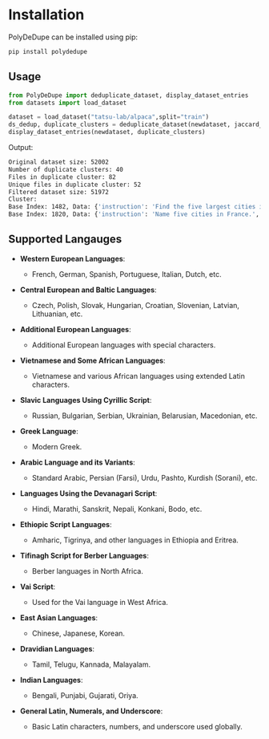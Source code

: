 # Installation

PolyDeDupe can be installed using pip:

```bash
pip install polydedupe
```

## Usage

```python
from PolyDeDupe import deduplicate_dataset, display_dataset_entries
from datasets import load_dataset

dataset = load_dataset("tatsu-lab/alpaca",split="train")
ds_dedup, duplicate_clusters = deduplicate_dataset(newdataset, jaccard_threshold=0.90)
display_dataset_entries(newdataset, duplicate_clusters)
```

Output:

```bash
Original dataset size: 52002
Number of duplicate clusters: 40
Files in duplicate cluster: 82
Unique files in duplicate cluster: 52
Filtered dataset size: 51972
Cluster:
Base Index: 1482, Data: {'instruction': 'Find the five largest cities in France.', 'input': '', 'output': 'The five largest cities in France are Paris, Marseille, Lyon, Toulouse, and Nice.', 'text': 'Below is an instruction that describes a task. Write a response that appropriately completes the request.\n\n### Instruction:\nFind the five largest cities in France.\n\n### Response:\nThe five largest cities in France are Paris, Marseille, Lyon, Toulouse, and Nice.'}
Base Index: 1820, Data: {'instruction': 'Name five cities in France.', 'input': '', 'output': 'The five cities in France are Paris, Marseille, Lyon, Toulouse, and Nice.', 'text': 'Below is an instruction that describes a task. Write a response that appropriately completes the request.\n\n### Instruction:\nName five cities in France.\n\n### Response:\nThe five cities in France are Paris, Marseille, Lyon, Toulouse, and Nice.'}
```

## Supported Langauges

- **Western European Languages**:
  - French, German, Spanish, Portuguese, Italian, Dutch, etc.

- **Central European and Baltic Languages**:
  - Czech, Polish, Slovak, Hungarian, Croatian, Slovenian, Latvian, Lithuanian, etc.

- **Additional European Languages**:
  - Additional European languages with special characters.

- **Vietnamese and Some African Languages**:
  - Vietnamese and various African languages using extended Latin characters.

- **Slavic Languages Using Cyrillic Script**:
  - Russian, Bulgarian, Serbian, Ukrainian, Belarusian, Macedonian, etc.

- **Greek Language**:
  - Modern Greek.

- **Arabic Language and its Variants**:
  - Standard Arabic, Persian (Farsi), Urdu, Pashto, Kurdish (Sorani), etc.

- **Languages Using the Devanagari Script**:
  - Hindi, Marathi, Sanskrit, Nepali, Konkani, Bodo, etc.

- **Ethiopic Script Languages**:
  - Amharic, Tigrinya, and other languages in Ethiopia and Eritrea.

- **Tifinagh Script for Berber Languages**:
  - Berber languages in North Africa.

- **Vai Script**:
  - Used for the Vai language in West Africa.

- **East Asian Languages**:
  - Chinese, Japanese, Korean.

- **Dravidian Languages**:
  - Tamil, Telugu, Kannada, Malayalam.

- **Indian Languages**:
  - Bengali, Punjabi, Gujarati, Oriya.

- **General Latin, Numerals, and Underscore**:
  - Basic Latin characters, numbers, and underscore used globally.

